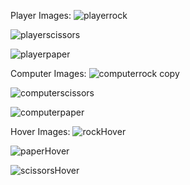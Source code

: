 Player Images:
![playerrock](https://user-images.githubusercontent.com/102932448/173165388-7a044f50-061d-4825-bfa6-5cc643998362.png)

![playerscissors](https://user-images.githubusercontent.com/102932448/173165403-4c91229e-49de-4c71-a384-6466e1f5d163.png)

![playerpaper](https://user-images.githubusercontent.com/102932448/173165418-88691139-4719-4540-9eb1-9fcb94324fd3.png)



Computer Images:
![computerrock copy](https://user-images.githubusercontent.com/102932448/173165438-aae944ef-9f98-42ac-802c-501576b7fa46.png)

![computerscissors](https://user-images.githubusercontent.com/102932448/173165450-5bce8ab9-dc00-4ada-a642-a8a309d8cc58.png)

![computerpaper](https://user-images.githubusercontent.com/102932448/173165473-21dd088f-ba54-4d80-b580-a472ffacefcf.png)

Hover Images:
![rockHover](https://user-images.githubusercontent.com/102932448/173261099-55f59bf8-1266-487a-a16e-34aa7b234887.png)

![paperHover](https://user-images.githubusercontent.com/102932448/173261154-5659e6f4-4b19-4a52-ace7-8d12e8265c86.png)

![scissorsHover](https://user-images.githubusercontent.com/102932448/173261219-2167a652-c912-4891-9733-4b69af164e44.png)
